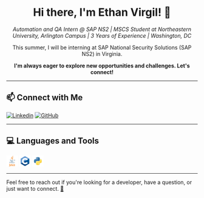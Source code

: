 <div align="center">

# Hi there, I'm Ethan Virgil! :wave:

_Automation and QA Intern @ SAP NS2 | MSCS Student at Northeastern University, Arlington Campus | 3 Years of Experience | Washington, DC_

This summer, I will be interning at SAP National Security Solutions (SAP NS2) in Virginia.

**I'm always eager to explore new opportunities and challenges. Let's connect!**

</div>

---

## :mailbox: Connect with Me

[![Linkedin](https://img.shields.io/badge/-LinkedIn-0077B5?style=flat&logo=Linkedin&logoColor=white)](https://www.linkedin.com/in/ethan-virgil/)
[![GitHub](https://img.shields.io/badge/-GitHub-181717?style=flat&logo=github)](https://github.com/E-Virgil)

---

## :computer: Languages and Tools

<code><img height="30" src="https://raw.githubusercontent.com/github/explore/main/topics/java/java.png"></code>
<code><img height="30" src="https://raw.githubusercontent.com/github/explore/main/topics/c/c.png"></code>
<code><img height="30" src="https://raw.githubusercontent.com/github/explore/main/topics/python/python.png"></code>

---

Feel free to reach out if you're looking for a developer, have a question, or just want to connect. [📧](mailto:virgil.e@northeastern.edu)
